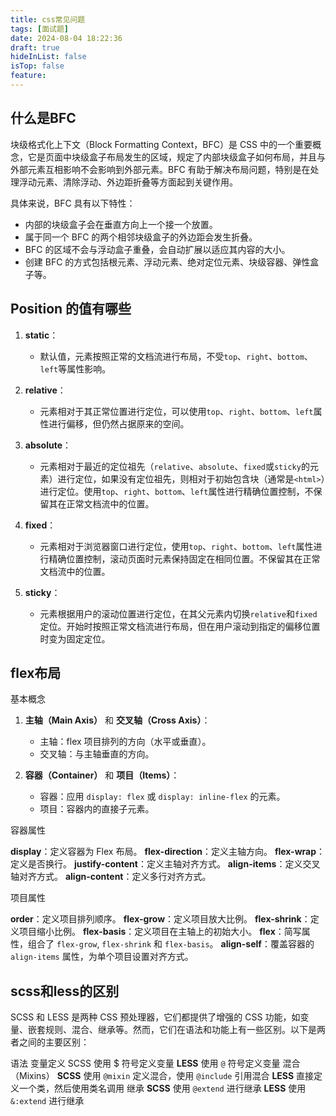 ```yaml
---
title: css常见问题
tags: [面试题]
date: 2024-08-04 18:22:36
draft: true
hideInList: false
isTop: false
feature: 
---
```

## 什么是BFC

块级格式化上下文（Block Formatting Context，BFC）是 CSS 中的一个重要概念，它是页面中块级盒子布局发生的区域，规定了内部块级盒子如何布局，并且与外部元素互相影响不会影响到外部元素。BFC 有助于解决布局问题，特别是在处理浮动元素、清除浮动、外边距折叠等方面起到关键作用。

具体来说，BFC 具有以下特性：

- 内部的块级盒子会在垂直方向上一个接一个放置。
- 属于同一个 BFC 的两个相邻块级盒子的外边距会发生折叠。
- BFC 的区域不会与浮动盒子重叠，会自动扩展以适应其内容的大小。
- 创建 BFC 的方式包括根元素、浮动元素、绝对定位元素、块级容器、弹性盒子等。

## Position 的值有哪些

1. **static**：
    
    - 默认值，元素按照正常的文档流进行布局，不受`top`、`right`、`bottom`、`left`等属性影响。
2. **relative**：
    
    - 元素相对于其正常位置进行定位，可以使用`top`、`right`、`bottom`、`left`属性进行偏移，但仍然占据原来的空间。
3.  **absolute**：
    
    - 元素相对于最近的定位祖先（`relative`、`absolute`、`fixed`或`sticky`的元素）进行定位，如果没有定位祖先，则相对于初始包含块（通常是`<html>`）进行定位。使用`top`、`right`、`bottom`、`left`属性进行精确位置控制，不保留其在正常文档流中的位置。
4. **fixed**：
    
    - 元素相对于浏览器窗口进行定位，使用`top`、`right`、`bottom`、`left`属性进行精确位置控制，滚动页面时元素保持固定在相同位置。不保留其在正常文档流中的位置。
5. **sticky**：
    
    - 元素根据用户的滚动位置进行定位，在其父元素内切换`relative`和`fixed`定位。开始时按照正常文档流进行布局，但在用户滚动到指定的偏移位置时变为固定定位。

## flex布局

基本概念

1. **主轴（Main Axis）** 和 **交叉轴（Cross Axis）**：
    
    - 主轴：flex 项目排列的方向（水平或垂直）。
    - 交叉轴：与主轴垂直的方向。
2. **容器（Container）** 和 **项目（Items）**：
    
    - 容器：应用 `display: flex` 或 `display: inline-flex` 的元素。
    - 项目：容器内的直接子元素。

容器属性

**display**：定义容器为 Flex 布局。
**flex-direction**：定义主轴方向。
**flex-wrap**：定义是否换行。
**justify-content**：定义主轴对齐方式。
**align-items**：定义交叉轴对齐方式。
**align-content**：定义多行对齐方式。

项目属性

**order**：定义项目排列顺序。
**flex-grow**：定义项目放大比例。
**flex-shrink**：定义项目缩小比例。
**flex-basis**：定义项目在主轴上的初始大小。
**flex**：简写属性，组合了 `flex-grow`, `flex-shrink` 和 `flex-basis`。
**align-self**：覆盖容器的 `align-items` 属性，为单个项目设置对齐方式。

## scss和less的区别


SCSS 和 LESS 是两种 CSS 预处理器，它们都提供了增强的 CSS 功能，如变量、嵌套规则、混合、继承等。然而，它们在语法和功能上有一些区别。以下是两者之间的主要区别：

语法
变量定义
SCSS 使用 $ 符号定义变量
**LESS** 使用 `@` 符号定义变量
混合（Mixins）
**SCSS** 使用 `@mixin` 定义混合，使用 `@include` 引用混合
**LESS** 直接定义一个类，然后使用类名调用
继承
**SCSS** 使用 `@extend` 进行继承
**LESS** 使用 `&:extend` 进行继承
